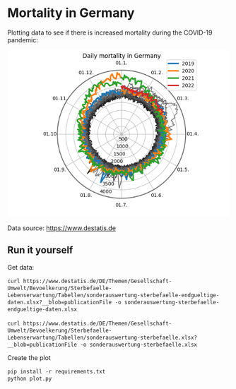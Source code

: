 # Mortality in Germany

Plotting data to see if there is increased mortality during the COVID-19 pandemic:

![mortality](mortality.png)

Data source: https://www.destatis.de

## Run it yourself
Get data:
```
curl https://www.destatis.de/DE/Themen/Gesellschaft-Umwelt/Bevoelkerung/Sterbefaelle-Lebenserwartung/Tabellen/sonderauswertung-sterbefaelle-endgueltige-daten.xlsx?__blob=publicationFile -o sonderauswertung-sterbefaelle-endgueltige-daten.xlsx

curl https://www.destatis.de/DE/Themen/Gesellschaft-Umwelt/Bevoelkerung/Sterbefaelle-Lebenserwartung/Tabellen/sonderauswertung-sterbefaelle.xlsx?__blob=publicationFile -o sonderauswertung-sterbefaelle.xlsx

```
Create the plot
```
pip install -r requirements.txt
python plot.py
```